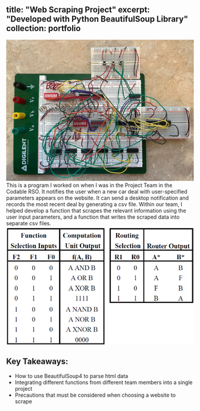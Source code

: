 title: "Web Scraping Project"
excerpt: "Developed with Python BeautifulSoup Library"
collection: portfolio
---
<img src='/images/proj2_1.jpg'>
This is a program I worked on when I was in the Project Team in the Codable RSO. 
It notifies the user when a new car deal with user-specified parameters appears on the website. It can send a desktop notification and records the most recent deal by generating a csv file. Within our team, I helped develop a function that scrapes the relevant information using the user input parameters, and a function that writes the scraped data into separate csv files. 
<img src='images/proj2_2.png'> 


## Key Takeaways: 
- How to use BeautifulSoup4 to parse html data
- Integrating different functions from different team members into a single project
- Precautions that must be considered when choosing a website to scrape
